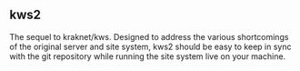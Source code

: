 kws2
----

The sequel to kraknet/kws. Designed to address the various shortcomings
of the original server and site system, kws2 should be easy to keep in
sync with the git repository while running the site system live on your
machine.
